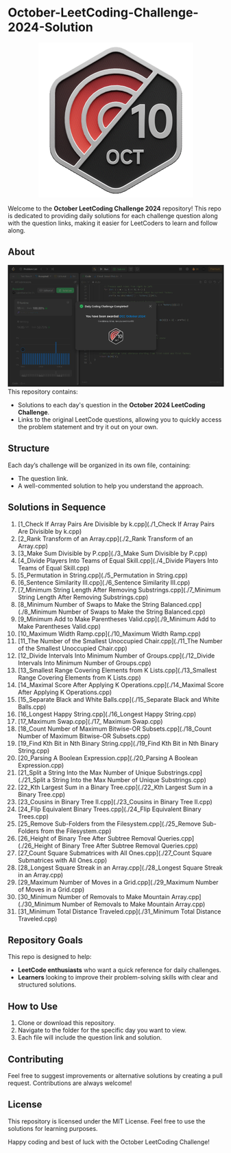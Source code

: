 # October-LeetCoding-Challenge-2024-Solution

<div align="center">
    <img src="./BadgeGif.gif" alt="October Badge">
</div>

Welcome to the **October LeetCoding Challenge 2024** repository! This repo is dedicated to providing daily solutions for each challenge question along with the question links, making it easier for LeetCoders to learn and follow along.

## About
![October Badge](./OctBatch.png)
This repository contains:
- Solutions to each day's question in the **October 2024 LeetCoding Challenge**.
- Links to the original LeetCode questions, allowing you to quickly access the problem statement and try it out on your own.

## Structure
Each day’s challenge will be organized in its own file, containing:
- The question link.
- A well-commented solution to help you understand the approach.

## Solutions in Sequence

1. [1_Check If Array Pairs Are Divisible by k.cpp](./1_Check If Array Pairs Are Divisible by k.cpp)
2. [2_Rank Transform of an Array.cpp](./2_Rank Transform of an Array.cpp)
3. [3_Make Sum Divisible by P.cpp](./3_Make Sum Divisible by P.cpp)
4. [4_Divide Players Into Teams of Equal Skill.cpp](./4_Divide Players Into Teams of Equal Skill.cpp)
5. [5_Permutation in String.cpp](./5_Permutation in String.cpp)
6. [6_Sentence Similarity III.cpp](./6_Sentence Similarity III.cpp)
7. [7_Minimum String Length After Removing Substrings.cpp](./7_Minimum String Length After Removing Substrings.cpp)
8. [8_Minimum Number of Swaps to Make the String Balanced.cpp](./8_Minimum Number of Swaps to Make the String Balanced.cpp)
9. [9_Minimum Add to Make Parentheses Valid.cpp](./9_Minimum Add to Make Parentheses Valid.cpp)
10. [10_Maximum Width Ramp.cpp](./10_Maximum Width Ramp.cpp)
11. [11_The Number of the Smallest Unoccupied Chair.cpp](./11_The Number of the Smallest Unoccupied Chair.cpp)
12. [12_Divide Intervals Into Minimum Number of Groups.cpp](./12_Divide Intervals Into Minimum Number of Groups.cpp)
13. [13_Smallest Range Covering Elements from K Lists.cpp](./13_Smallest Range Covering Elements from K Lists.cpp)
14. [14_Maximal Score After Applying K Operations.cpp](./14_Maximal Score After Applying K Operations.cpp)
15. [15_Separate Black and White Balls.cpp](./15_Separate Black and White Balls.cpp)
16. [16_Longest Happy String.cpp](./16_Longest Happy String.cpp)
17. [17_Maximum Swap.cpp](./17_ Maximum Swap.cpp)
18. [18_Count Number of Maximum Bitwise-OR Subsets.cpp](./18_Count Number of Maximum Bitwise-OR Subsets.cpp)
19. [19_Find Kth Bit in Nth Binary String.cpp](./19_Find Kth Bit in Nth Binary String.cpp)
20. [20_Parsing A Boolean Expression.cpp](./20_Parsing A Boolean Expression.cpp)
21. [21_Split a String Into the Max Number of Unique Substrings.cpp](./21_Split a String Into the Max Number of Unique Substrings.cpp)
22. [22_Kth Largest Sum in a Binary Tree.cpp](./22_Kth Largest Sum in a Binary Tree.cpp)
23. [23_Cousins in Binary Tree II.cpp](./23_Cousins in Binary Tree II.cpp)
24. [24_Flip Equivalent Binary Trees.cpp](./24_Flip Equivalent Binary Trees.cpp)
25. [25_Remove Sub-Folders from the Filesystem.cpp](./25_Remove Sub-Folders from the Filesystem.cpp)
26. [26_Height of Binary Tree After Subtree Removal Queries.cpp](./26_Height of Binary Tree After Subtree Removal Queries.cpp)
27. [27_Count Square Submatrices with All Ones.cpp](./27_Count Square Submatrices with All Ones.cpp)
28. [28_Longest Square Streak in an Array.cpp](./28_Longest Square Streak in an Array.cpp)
29. [29_Maximum Number of Moves in a Grid.cpp](./29_Maximum Number of Moves in a Grid.cpp)
30. [30_Minimum Number of Removals to Make Mountain Array.cpp](./30_Minimum Number of Removals to Make Mountain Array.cpp)
31. [31_Minimum Total Distance Traveled.cpp](./31_Minimum Total Distance Traveled.cpp)


## Repository Goals
This repo is designed to help:
- **LeetCode enthusiasts** who want a quick reference for daily challenges.
- **Learners** looking to improve their problem-solving skills with clear and structured solutions.
  
## How to Use
1. Clone or download this repository.
2. Navigate to the folder for the specific day you want to view.
3. Each file will include the question link and solution.

## Contributing
Feel free to suggest improvements or alternative solutions by creating a pull request. Contributions are always welcome!

## License
This repository is licensed under the MIT License. Feel free to use the solutions for learning purposes.

Happy coding and best of luck with the October LeetCoding Challenge!


